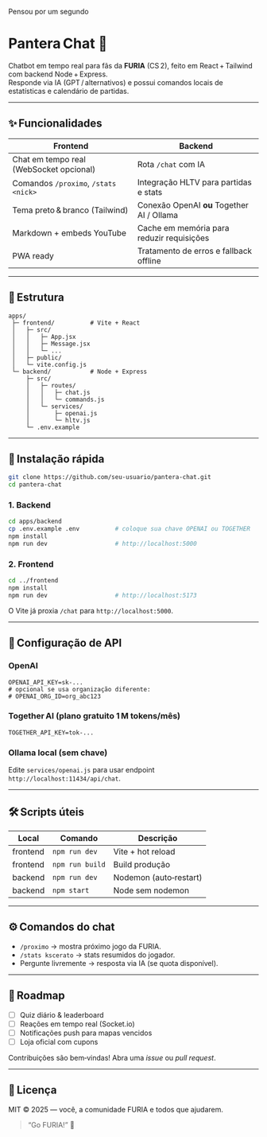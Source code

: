 Pensou por um segundo

# Pantera Chat 🐆  
Chatbot em tempo real para fãs da **FURIA** (CS 2), feito em React + Tailwind com backend Node + Express.  
Responde via IA (GPT / alternativos) e possui comandos locais de estatísticas e calendário de partidas.

---

## ✨ Funcionalidades

| Frontend | Backend |
|----------|---------|
| Chat em tempo real (WebSocket opcional) | Rota `/chat` com IA |
| Comandos `/proximo`, `/stats <nick>` | Integração HLTV para partidas e stats |
| Tema preto & branco (Tailwind) | Conexão OpenAI **ou** Together AI / Ollama |
| Markdown + embeds YouTube | Cache em memória para reduzir requisições |
| PWA ready | Tratamento de erros e fallback offline |

---

## 📂 Estrutura

```
apps/
 ├─ frontend/          # Vite + React
 │   ├─ src/
 │   │   ├─ App.jsx
 │   │   ├─ Message.jsx
 │   │   └─ ...
 │   ├─ public/
 │   └─ vite.config.js
 └─ backend/           # Node + Express
     ├─ src/
     │   ├─ routes/
     │   │   ├─ chat.js
     │   │   └─ commands.js
     │   └─ services/
     │       ├─ openai.js
     │       └─ hltv.js
     └─ .env.example
```

---

## 🚀 Instalação rápida

```bash
git clone https://github.com/seu-usuario/pantera-chat.git
cd pantera-chat
```

### 1. Backend

```bash
cd apps/backend
cp .env.example .env          # coloque sua chave OPENAI ou TOGETHER
npm install
npm run dev                   # http://localhost:5000
```

### 2. Frontend

```bash
cd ../frontend
npm install
npm run dev                   # http://localhost:5173
```

O Vite já proxia `/chat` para `http://localhost:5000`.

---

## 🔑 Configuração de API

### OpenAI  
```
OPENAI_API_KEY=sk-...
# opcional se usa organização diferente:
# OPENAI_ORG_ID=org_abc123
```

### Together AI (plano gratuito 1 M tokens/mês)  
```
TOGETHER_API_KEY=tok-...
```

### Ollama local (sem chave)  
Edite `services/openai.js` para usar endpoint `http://localhost:11434/api/chat`.

---

## 🛠️ Scripts úteis

| Local | Comando | Descrição |
|-------|---------|-----------|
| frontend | `npm run dev` | Vite + hot reload |
| frontend | `npm run build` | Build produção |
| backend | `npm run dev` | Nodemon (auto‑restart) |
| backend | `npm start` | Node sem nodemon |

---

## ⚙️ Comandos do chat

- `/proximo` → mostra próximo jogo da FURIA.  
- `/stats kscerato` → stats resumidos do jogador.  
- Pergunte livremente → resposta via IA (se quota disponível).  

---

## 🧩 Roadmap

- [ ] Quiz diário & leaderboard  
- [ ] Reações em tempo real (Socket.io)  
- [ ] Notificações push para mapas vencidos  
- [ ] Loja oficial com cupons  

Contribuições são bem‑vindas! Abra uma *issue* ou *pull request*.

---

## 📄 Licença

MIT © 2025 — você, a comunidade FURIA e todos que ajudarem.  

> “Go FURIA!” 🐆
